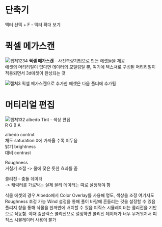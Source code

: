 
# 단축기
액터 선택 + F - 액터 확대 보기

# 퀵셀 메가스캔
![캡처1234](https://user-images.githubusercontent.com/81175672/176395553-b12084c5-2c95-4b22-b777-13901177c8ab.JPG)
**퀵셀 메가스캔** - 사진측량기법으로 만든 에셋들을 제공    
에셋의 머티리얼이 없다면 데이터의 모델링일 뿐, 여기에 텍스쳐로 구성된 머티리얼이 적용되면서 3d에셋이 완성되는 것     

![캡처3](https://user-images.githubusercontent.com/81175672/176395771-5fc23fd8-26db-4022-a2d6-9f419bce7db2.JPG)
퀵셀 메가스캔으로 추가한 에셋은 다음 폴더에 추가됨

# 머티리얼 편집
![캡처132](https://user-images.githubusercontent.com/81175672/176396042-c9a1b81d-3b38-4409-91cc-341baa758363.JPG)
albedo Tint - 색상 편집                         
R G B A                             

albedo control                       
채도 saturation 0에 가까울 수록 어두움                       
밝기 brightness                             
대비 contrast                      

Roughness                    
거칠기 조절 -> 물에 젖은 듯한 효과를 줌                          

콜리전 - 충돌 데이터                       
-> 캐릭터를 가로막는 실제 물리 데이터는 따로 설정해야 함                                 


식물 에셋의 경우 Albedo에서 Color Overlay를 사용해 명도, 색상을 조정
여기서도 Roughness 조정 가능
Wind 설정을 통해 풀이 바람에 흔들리는 것을 설정할 수 있음
폴리지 창을 통해 식물을 한꺼번에 배치할 수 있음
피직스 시뮬레이터는 콜리전을 기반으로 작동함. 이때 컴플렉스 콜리전으로 설정하면 콜리전 데이터가 너무 무거워져서 피직스 시뮬레이터 사용이 불가
